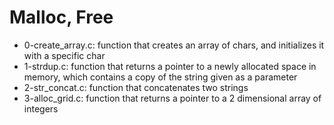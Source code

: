 # Malloc, Free
* 0-create_array.c: function that creates an array of chars, and initializes it with a specific char
* 1-strdup.c: function that returns a pointer to a newly allocated space in memory, which contains a copy of the string given as a parameter
* 2-str_concat.c: function that concatenates two strings
* 3-alloc_grid.c: function that returns a pointer to a 2 dimensional array of integers

